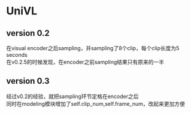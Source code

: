# UniVL

## version 0.2
在visual encoder之后sampling，并sampling了8个clip，每个clip长度为5 seconds \
在v0.2.5的时候发现，在encoder之前sampling结果只有原来的一半
## version 0.3
经过v0.2的经验，就把sampling环节定格在encoder之后 \
同时在modeling模块增加了self.clip_num,self.frame_num，改起来更加方便